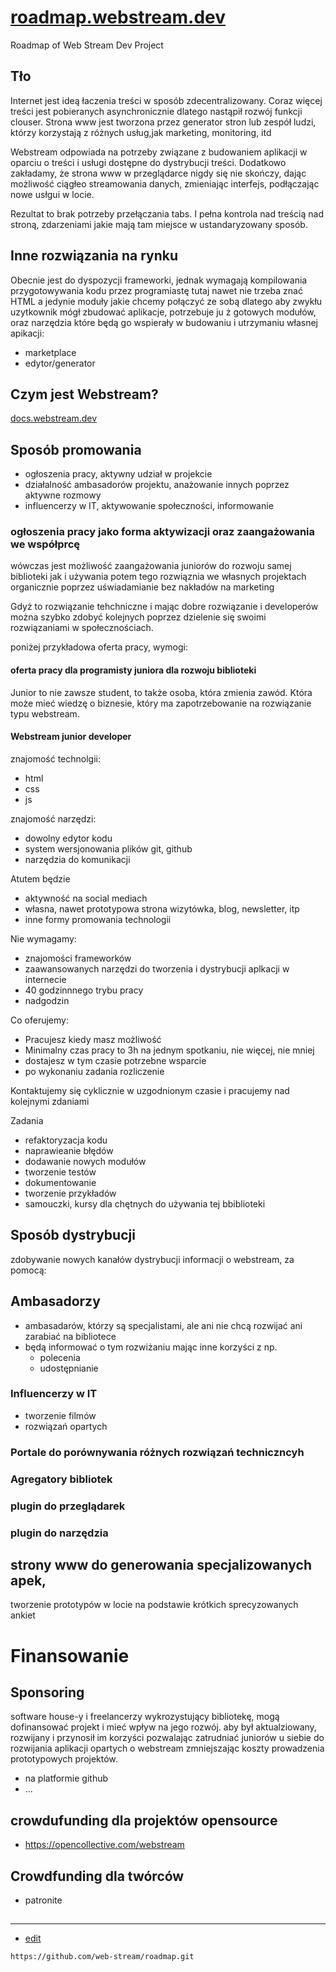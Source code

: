 # [roadmap.webstream.dev](https://roadmap.webstream.dev/#/)
Roadmap of Web Stream Dev Project

## Tło

Internet jest ideą łaczenia treści w sposób zdecentralizowany.
Coraz więcej treści jest pobieranych asynchronicznie dlatego nastąpił rozwój funkcji clouser.
Strona www jest tworzona przez generator stron lub zespół ludzi, którzy korzystają z różnych usług,jak marketing, monitoring, itd

Webstream odpowiada na potrzeby związane z budowaniem aplikacji w oparciu o treści i usługi dostępne do dystrybucji treści.
Dodatkowo zakładamy, że strona www w przeglądarce nigdy się nie skończy, dając możliwość ciągłeo streamowania danych, 
zmieniając interfejs, podłączając nowe usłgui w locie.

Rezultat to brak potrzeby przełączania tabs.
I pełna kontrola nad treścią nad stroną, zdarzeniami jakie mają tam miejsce w ustandaryzowany sposób.

## Inne rozwiązania na rynku

Obecnie jest do dyspozycji frameworki, jednak wymagają kompilowania
przygotowywania kodu przez programiastę
tutaj nawet nie trzeba znać HTML a jedynie moduły jakie chcemy połączyć ze sobą
dlatego aby zwykłu uzytkownik mógł zbudować aplikacje, potrzebuje ju ż gotowych modułów, oraz narzędzia które będą go wspierały w budowaniu i utrzymaniu własnej apikacji:
+ marketplace
+ edytor/generator

## Czym jest Webstream?

[docs.webstream.dev](https://docs.webstream.dev/#/)

## Sposób promowania


+ ogłoszenia pracy, aktywny udział w projekcie
+ działalność ambasadorów projektu, anażowanie innych poprzez aktywne rozmowy
+ influencerzy w IT, aktywowanie społeczności, informowanie


### ogłoszenia pracy jako forma aktywizacji oraz zaangażowania we współprcę

wówczas jest możliwość zaangażowania juniorów do rozwoju samej biblioteki
jak i używania potem tego rozwiąznia we własnych projektach
organicznie poprzez uświadamianie
bez nakładów na marketing

Gdyż to rozwiązanie tehchniczne i mając dobre rozwiązanie i developerów można szybko zdobyć kolejnych poprzez dzielenie się swoimi rozwiązaniami w społecznościach.

poniżej przykładowa oferta pracy, wymogi:

#### oferta pracy dla programisty juniora dla rozwoju biblioteki
Junior to nie zawsze student,
to także osoba, która zmienia zawód.
Która może mieć wiedzę o biznesie, który ma zapotrzebowanie na rozwiązanie typu webstream.


#### Webstream junior developer

znajomość technolgii:
+ html
+ css
+ js

znajomość narzędzi:
+ dowolny edytor kodu
+ system wersjonowania plików git, github
+ narzędzia do komunikacji
 
Atutem będzie 
+ aktywność na social mediach
+ własna, nawet prototypowa strona wizytówka, blog, newsletter, itp
+ inne formy promowania technologii 

Nie wymagamy:
+ znajomości frameworków
+ zaawansowanych narzędzi do tworzenia i dystrybucji aplkacji w internecie
+ 40 godzinnnego trybu pracy
+ nadgodzin

Co oferujemy:
+ Pracujesz kiedy masz możliwość
+ Minimalny czas pracy to 3h na jednym spotkaniu, nie więcej, nie mniej
+ dostajesz w tym czasie potrzebne wsparcie
+ po wykonaniu zadania rozliczenie

Kontaktujemy się cyklicznie w uzgodnionym czasie i pracujemy nad kolejnymi zdaniami

Zadania
+ refaktoryzacja kodu
+ naprawieanie błędów
+ dodawanie nowych modułów
+ tworzenie testów
+ dokumentowanie
+ tworzenie przykładów
+ samouczki, kursy dla chętnych do używania tej bbiblioteki





## Sposób dystrybucji

zdobywanie nowych kanałów dystrybucji informacji o webstream, za pomocą:

## Ambasadorzy

+ ambasadarów, którzy są specjalistami, ale ani nie chcą rozwijać ani zarabiać na bibliotece
+ będą informować o tym rozwiżaniu mając inne korzyści z np. 
  + polecenia
  + udostępnianie
 
 
### Influencerzy w IT
 
+ tworzenie filmów
+ rozwiązań opartych

### Portale do porównywania różnych rozwiązań techniczncyh

### Agregatory bibliotek

### plugin do przeglądarek

### plugin do narzędzia

## strony www do generowania specjalizowanych apek, 
tworzenie prototypów w locie na podstawie krótkich sprecyzowanych ankiet

# Finansowanie

## Sponsoring
software house-y i freelancerzy wykrozystujący bibliotekę, mogą dofinansować projekt i mieć wpływ na jego rozwój.
aby był aktualziowany, rozwijany i przynosił im korzyści pozwalając zatrudniać juniorów u siebie do rozwijania aplikacji opartych o webstream
zmniejszając koszty prowadzenia prototypowych projektów.

+ na platformie github
+ ...

## crowdufunding dla projektów opensource
+ https://opencollective.com/webstream

## Crowdfunding dla twórców
+ patronite

##


---
+ [edit](https://github.com/web-stream/roadmap/edit/main/README.md)

```
https://github.com/web-stream/roadmap.git
```
